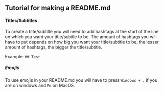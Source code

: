 ## Tutorial for making a README.md

#### Titles/Subtitles
To create a title/subtitle you will need to add hashtags at the start of the line on which you want your title/subitle to be. The amount of hashtags you will have to put depends on how big you want your title/subtitle to be, the lesser amount of hashtags, the bigger the title/subtitle.

Example:
``## Test``

##### Emojis
To use emojis in your README.md you will have to press `Windows + .` if you are on windows and `Fn` on MacOS.  
